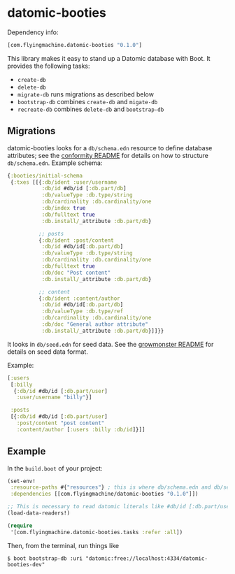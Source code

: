 # datomic-booties

Dependency info:

```clojure
[com.flyingmachine.datomic-booties "0.1.0"]
```

This library makes it easy to stand up a Datomic database with
Boot. It provides the following tasks:

* `create-db`
* `delete-db`
* `migrate-db` runs migrations as described below
* `bootstrap-db` combines `create-db` and `migate-db`
* `recreate-db` combines `delete-db` and `bootstrap-db`

## Migrations

datomic-booties looks for a `db/schema.edn` resource to define
database attributes; see the
[conformity README](https://github.com/rkneufeld/conformity) for
details on how to structure `db/schema.edn`. Example schema:

```clojure
{:booties/initial-schema
 {:txes [[{:db/ident :user/username
           :db/id #db/id [:db.part/db]
           :db/valueType :db.type/string
           :db/cardinality :db.cardinality/one
           :db/index true
           :db/fulltext true
           :db.install/_attribute :db.part/db}

          ;; posts
          {:db/ident :post/content
           :db/id #db/id[:db.part/db]
           :db/valueType :db.type/string
           :db/cardinality :db.cardinality/one
           :db/fulltext true
           :db/doc "Post content"
           :db.install/_attribute :db.part/db}

          ;; content
          {:db/ident :content/author
           :db/id #db/id[:db.part/db]
           :db/valueType :db.type/ref
           :db/cardinality :db.cardinality/one
           :db/doc "General author attribute"
           :db.install/_attribute :db.part/db}]]}}
```

It looks in `db/seed.edn` for seed data. See the
[growmonster README](https://github.com/flyingmachine/growmonster) for
details on seed data format.

Example:

```clojure
[:users
 [:billy
  {:db/id #db/id [:db.part/user]
   :user/username "billy"}]

 :posts
 [{:db/id #db/id [:db.part/user]
   :post/content "post content"
   :content/author [:users :billy :db/id]}]]
```

## Example

In the `build.boot` of your project:

```clojure
(set-env!
 :resource-paths #{"resources"} ; this is where db/schema.edn and db/seed.edn live
 :dependencies [[com.flyingmachine/datomic-booties "0.1.0"]])

;; This is necessary to read datomic literals like #db/id [:db.part/user]
(load-data-readers!)

(require
 '[com.flyingmachine.datomic-booties.tasks :refer :all])
```

Then, from the terminal, run things like

```
$ boot bootstrap-db :uri "datomic:free://localhost:4334/datomic-booties-dev"
```
